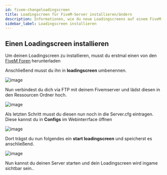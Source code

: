 ```yaml
---
id: fivem-changeloadingscreen
title: Loadingscreen für FiveM-Server installieren/ändern
description: Informationen, wie du neue Loadingscreens auf einem FiveM-Server von ZAP-Hosting hinzufügen/ändern kannst - ZAP-Hosting.com Dokumentationen
sidebar_label: Loadingscreen installieren
---
```


## Einen Loadingscreen installieren

Um deinen Loadingscreen zu installieren, musst du erstmal einen von den [FiveM Foren](https://forum.cfx.re/) herunterladen

Anschließend musst du ihn in **loadingscreen** umbenennen.

![image](https://user-images.githubusercontent.com/13604413/159137969-1093e207-da3b-442d-9e98-c2eb848f80d7.png)

Nun verbindest du dich via FTP mit deinem Fivemserver und lädst diesen in den Ressourcen Ordner hoch.

![image](https://user-images.githubusercontent.com/13604413/159137976-99390bc4-108c-477f-8baf-d4945a7b3fe6.png)

Als letzten Schritt musst du diesen nun noch in die Server.cfg eintragen. Diese kannst du in **Configs** im Webinterrface öffnen

![image](https://user-images.githubusercontent.com/13604413/159137985-e4ae0c0e-5cee-400a-8f0d-2d625b0e47f8.png)


Dort trägst du nun folgendes ein **start loadingscreen** und speicherst es anschließend.

![image](https://user-images.githubusercontent.com/13604413/159137995-dd0b6acd-6203-4899-96b9-30eb2ace50ba.png)

Nun kannst du deinen Server starten und dein Loadingscreen wird ingame sichtbar sein..




